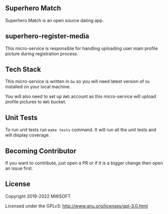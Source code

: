 ## Superhero Match
Superhero Match is an open source dating app.

## superhero-register-media
This micro-service is responsible for handling uploading user main profile picture during registration process. 

## Tech Stack
This micro-service is written in `Go` so you will need latest version of `Go` installed on your local machine.

You will also need to set up `AWS` account as this micro-service will upload profile pictures to `AWS` bucket.

## Unit Tests
To run unit tests run `make tests` command. It will run all the unit tests and will display coverage.

## Becoming Contributor
If you want to contribute, just open a PR or if it is a bigger change then open an issue first.

## License
Copyright 2019-2022 MWSOFT

Licensed under the GPLv3: http://www.gnu.org/licenses/gpl-3.0.html